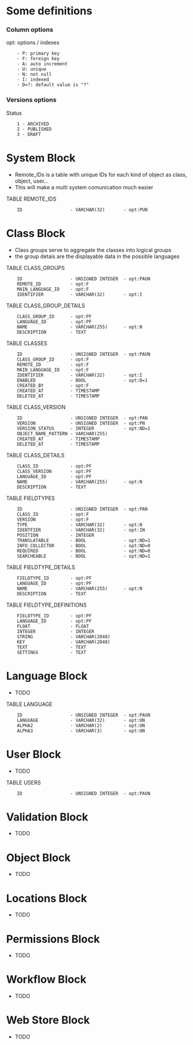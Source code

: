 # Some definitions

### Column options
opt: options / indexes
```
    - P: primary key
    - F: foreign key
    - A: auto increment
    - U: unique
    - N: not null
    - I: indexed
    - D=?: default value is "?"
```

### Versions options
Status
```
    1 - ARCHIVED
    2 - PUBLISHED
    3 - DRAFT
```

# System Block

* Remote_IDs is a table with unique IDs for each kind of object as class, object, user...
* This will make a multi system comunication much easier


TABLE REMOTE_IDS
```
    ID                  - VARCHAR(32)       - opt:PUN 
```

# Class Block

* Class groups serve to aggregate the classes into logical groups
* the group detais are the displayable data in the possible languages

TABLE CLASS_GROUPS
```
    ID                  - UNSIGNED INTEGER  - opt:PAUN
    REMOTE_ID           - opt:F
    MAIN_LANGUAGE_ID    - opt:F
    IDENTIFIER          - VARCHAR(32)       - opt:I
```

TABLE CLASS_GROUP_DETAILS
```
    CLASS_GROUP_ID      - opt:PF
    LANGUAGE_ID         - opt:PF
    NAME                - VARCHAR(255)      - opt:N
    DESCRIPTION         - TEXT
```

TABLE CLASSES
```
    ID                  - UNSIGNED INTEGER  - opt:PAUN
    CLASS_GROUP_ID      - opt:F 
    REMOTE_ID           - opt:F
    MAIN_LANGUAGE_ID    - opt:F            
    IDENTIFIER          - VARCHAR(32)       - opt:I
    ENABLED             - BOOL              - opt:D=1
    CREATED_BY          - opt:F
    CREATED_AT          - TIMESTAMP
    DELETED_AT          - TIMESTAMP
```

TABLE CLASS_VERSION
```
    ID                  - UNSIGNED INTEGER  - opt:PAN
    VERSION             - UNSIGNED INTEGER  - opt:PN
    VERSION_STATUS      - INTEGER           - opt:ND=1
    OBJECT_NAME_PATTERN - VARCHAR(255)
    CREATED_AT          - TIMESTAMP
    DELETED_AT          - TIMESTAMP
 ```
 
TABLE CLASS_DETAILS
```
    CLASS_ID            - opt:PF
    CLASS_VERSION       - opt:PF
    LANGUAGE_ID         - opt:PF
    NAME                - VARCHAR(255)      - opt:N
    DESCRIPTION         - TEXT
```
    
TABLE FIELDTYPES
```
    ID                  - UNSIGNED INTEGER  - opt:PAN
    CLASS_ID            - opt:F
    VERSION             - opt:F
    TYPE                - VARCHAR(32)       - opt:N
    IDENTFIER           - VARCHAR(32)       - opt:IN
    POSITION            - INTEGER
    TRANSLATABLE        - BOOL              - opt:ND=1
    INFO_COLLECTOR      - BOOL              - opt:ND=0
    REQUIRED            - BOOL              - opt:ND=0
    SEARCHEABLE         - BOOL              - opt:ND=1
```

TABLE FIELDTYPE_DETAILS
```
    FIELDTYPE_ID        - opt:PF
    LANGUAGE_ID         - opt:PF
    NAME                - VARCHAR(255)      - opt:N
    DESCRIPTION         - TEXT
```
    
TABLE FIELDTYPE_DEFINITIONS
```
    FIELDTYPE_ID        - opt:PF
    LANGUAGE_ID         - opt:PF
    FLOAT               - FLOAT
    INTEGER             - INTEGER
    STRING              - VARCHAR(2048)
    KEY                 - VARCHAR(2048)
    TEXT                - TEXT
    SETTINGS            - TEXT
```
    
# Language Block
* TODO

TABLE LANGUAGE
```
    ID                  - UNSIGNED INTEGER  - opt:PAUN
    LANGUAGE            - VARCHAR(32)       - opt:UN
    ALPHA2              - VARCHAR(2)        - opt:UN
    ALPHA3              - VARCHAR(3)        - opt:UN
```

# User Block
* TODO

TABLE USERS
```
    ID                  - UNSIGNED INTEGER  - opt:PAUN
```

# Validation Block
* TODO

# Object Block
* TODO

# Locations Block
* TODO

# Permissions Block
* TODO

# Workflow Block
* TODO

# Web Store Block
* TODO


